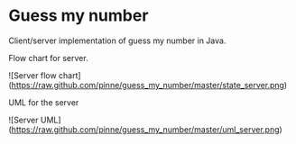 # Guess my number

Client/server implementation of guess my number in Java.

Flow chart for server.

![Server flow chart]
(https://raw.github.com/pinne/guess_my_number/master/state_server.png)

UML for the server

![Server UML]
(https://raw.github.com/pinne/guess_my_number/master/uml_server.png)
